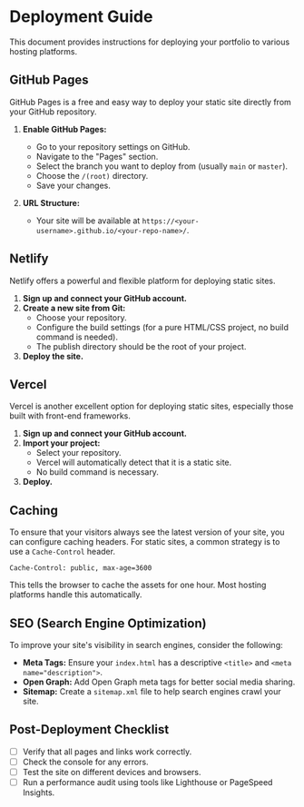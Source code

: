 # Deployment Guide

This document provides instructions for deploying your portfolio to various hosting platforms.

## GitHub Pages

GitHub Pages is a free and easy way to deploy your static site directly from your GitHub repository.

1.  **Enable GitHub Pages:**
    *   Go to your repository settings on GitHub.
    *   Navigate to the "Pages" section.
    *   Select the branch you want to deploy from (usually `main` or `master`).
    *   Choose the `/(root)` directory.
    *   Save your changes.

2.  **URL Structure:**
    *   Your site will be available at `https://<your-username>.github.io/<your-repo-name>/`.

## Netlify

Netlify offers a powerful and flexible platform for deploying static sites.

1.  **Sign up and connect your GitHub account.**
2.  **Create a new site from Git:**
    *   Choose your repository.
    *   Configure the build settings (for a pure HTML/CSS project, no build command is needed).
    *   The publish directory should be the root of your project.
3.  **Deploy the site.**

## Vercel

Vercel is another excellent option for deploying static sites, especially those built with front-end frameworks.

1.  **Sign up and connect your GitHub account.**
2.  **Import your project:**
    *   Select your repository.
    *   Vercel will automatically detect that it is a static site.
    *   No build command is necessary.
3.  **Deploy.**

## Caching

To ensure that your visitors always see the latest version of your site, you can configure caching headers. For static sites, a common strategy is to use a `Cache-Control` header.

```
Cache-Control: public, max-age=3600
```

This tells the browser to cache the assets for one hour. Most hosting platforms handle this automatically.

## SEO (Search Engine Optimization)

To improve your site's visibility in search engines, consider the following:

*   **Meta Tags:** Ensure your `index.html` has a descriptive `<title>` and `<meta name="description">`.
*   **Open Graph:** Add Open Graph meta tags for better social media sharing.
*   **Sitemap:** Create a `sitemap.xml` file to help search engines crawl your site.

## Post-Deployment Checklist

- [ ]  Verify that all pages and links work correctly.
- [ ]  Check the console for any errors.
- [ ]  Test the site on different devices and browsers.
- [ ]  Run a performance audit using tools like Lighthouse or PageSpeed Insights.
